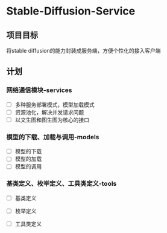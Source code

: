 # Stable-Diffusion-Service
## 项目目标
将stable diffusion的能力封装成服务端，方便个性化的接入客户端

## 计划
### 网络通信模块-services
- [ ] 多种服务部署模式，模型加载模式
- [ ] 资源池化，解决并发请求问题
- [ ] 以文生图和图生图为核心的接口

### 模型的下载、加载与调用-models
- [ ] 模型的下载
- [ ] 模型的加载
- [ ] 模型的调用

### 基类定义、枚举定义、工具类定义-tools
- [ ] 基类定义
- [ ] 枚举定义
- [ ] 工具类定义


